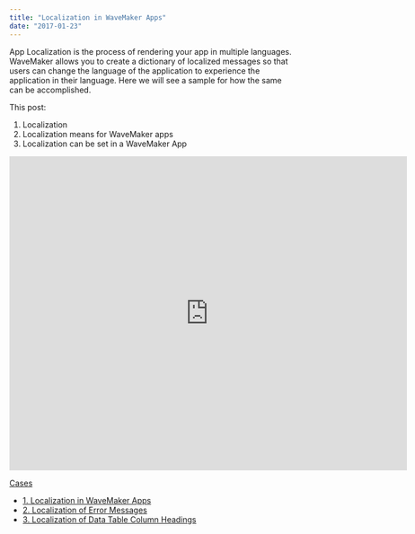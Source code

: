 ```yaml
---
title: "Localization in WaveMaker Apps"
date: "2017-01-23"
---
```


App Localization is the process of rendering your app in multiple languages. WaveMaker allows you to create a dictionary of localized messages so that users can change the language of the application to experience the application in their language. Here we will see a sample for how the same can be accomplished.

This post:

1. Localization
2. Localization means for WaveMaker apps
3. Localization can be set in a WaveMaker App

<iframe src="https://docs.google.com/presentation/d/e/2PACX-1vRjmVw1gYz-_hTDynYBIi4AMODyX1_qx-6ETIjm8bPtxcbFk0x2MzcU2AylROhblrcVx7LpzRNPFwqi/embed?start=false&amp;loop=false&amp;delayms=3000" frameborder="0" width="708" height="560" allowfullscreen="true" mozallowfullscreen="true" webkitallowfullscreen="true"></iframe>

[Cases](/learn/app-development/ui-design/use-cases-ui-design/)

- [1\. Localization in WaveMaker Apps](#)
- [2\. Localization of Error Messages](/learn/how-tos/localization-error-messages/)
- [3\. Localization of Data Table Column Headings](/learn/how-tos/localization-data-table-column-headings/)
